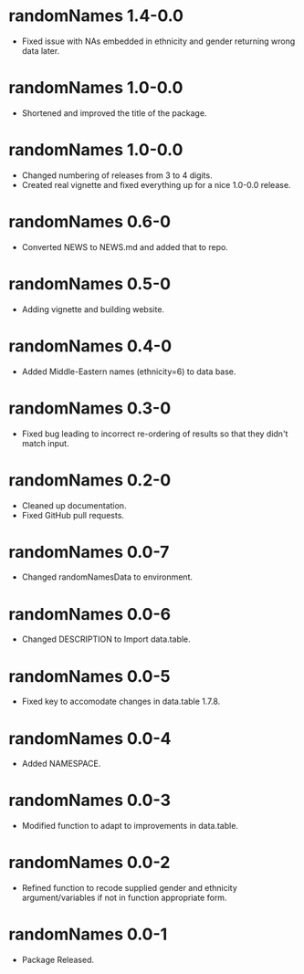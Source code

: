 # randomNames 1.4-0.0

* Fixed issue with NAs embedded in ethnicity and gender returning wrong data later.

# randomNames 1.0-0.0

* Shortened and improved the title of the package.

# randomNames 1.0-0.0

* Changed numbering of releases from 3 to 4 digits.
* Created real vignette and fixed everything up for a nice 1.0-0.0 release.

# randomNames 0.6-0

* Converted NEWS to NEWS.md and added that to repo.

# randomNames 0.5-0

* Adding vignette and building website.

# randomNames 0.4-0

* Added Middle-Eastern names (ethnicity=6) to data base.

# randomNames 0.3-0

* Fixed bug leading to incorrect re-ordering of results so that they didn't match input.

# randomNames 0.2-0

* Cleaned up documentation.
* Fixed GitHub pull requests.

# randomNames 0.0-7

* Changed randomNamesData to environment.

# randomNames 0.0-6

* Changed DESCRIPTION to Import data.table.

# randomNames 0.0-5

* Fixed key to accomodate changes in data.table 1.7.8.

# randomNames 0.0-4

* Added NAMESPACE.

# randomNames 0.0-3

* Modified function to adapt to improvements in data.table.

# randomNames 0.0-2

* Refined function to recode supplied gender and ethnicity argument/variables if not in function appropriate form.

# randomNames 0.0-1

* Package Released.
